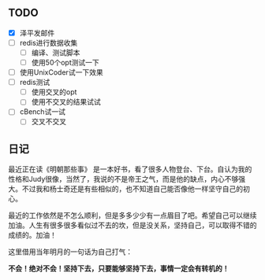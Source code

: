 ## TODO
- [x] 泽平发邮件
- [ ] redis进行数据收集
	- [ ] 编译、测试脚本
	- [ ] 使用50个opt测试一下
- [ ] 使用UnixCoder试一下效果
- [ ] redis测试
	- [ ] 使用交叉的opt
	- [ ] 使用不交叉的结果试试
- [ ] cBench试一试
	- [ ] 交叉不交叉

## 日记
最近正在读《明朝那些事》 是一本好书，看了很多人物登台、下台。自认为我的性格和Judy很像，当然了，我说的不是帝王之气，而是他的缺点，内心不够强大。不过我和杨士奇还是有些相似的，也不知道自己能否像他一样坚守自己的初心。

最近的工作依然是不怎么顺利，但是多多少少有一点眉目了吧。希望自己可以继续加油。人生有很多很多看似过不去的坎，但是没关系，坚持自己，可以取得不错的成绩的。加油！

这里借用当年明月的一句话为自己打气：

**不会！绝对不会！坚持下去，只要能够坚持下去，事情一定会有转机的！**
